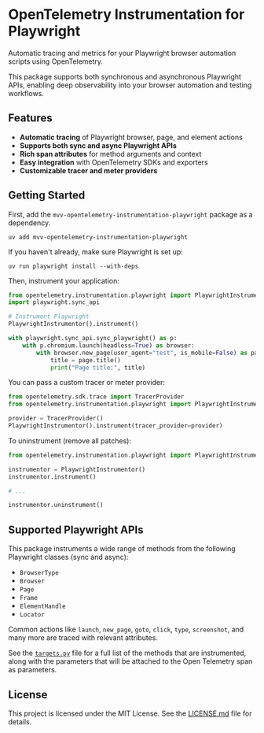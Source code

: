 # OpenTelemetry Instrumentation for Playwright

Automatic tracing and metrics for your Playwright browser automation scripts
using OpenTelemetry.

This package supports both synchronous and asynchronous Playwright APIs,
enabling deep observability into your browser automation and testing workflows.

## Features

- **Automatic tracing** of Playwright browser, page, and element actions
- **Supports both sync and async Playwright APIs**
- **Rich span attributes** for method arguments and context
- **Easy integration** with OpenTelemetry SDKs and exporters
- **Customizable tracer and meter providers**

## Getting Started

First, add the `mvv-opentelemetry-instrumentation-playwright` package as a
dependency.

```console
uv add mvv-opentelemetry-instrumentation-playwright
```

If you haven't already, make sure Playwright is set up:

```console
uv run playwright install --with-deps
```

Then, instrument your application:

```python
from opentelemetry.instrumentation.playwright import PlaywrightInstrumentor
import playwright.sync_api

# Instrument Playwright
PlaywrightInstrumentor().instrument()

with playwright.sync_api.sync_playwright() as p:
    with p.chromium.launch(headless=True) as browser:
        with browser.new_page(user_agent="test", is_mobile=False) as page:
            title = page.title()
            print("Page title:", title)
```

You can pass a custom tracer or meter provider:

```python
from opentelemetry.sdk.trace import TracerProvider
from opentelemetry.instrumentation.playwright import PlaywrightInstrumentor

provider = TracerProvider()
PlaywrightInstrumentor().instrument(tracer_provider=provider)
```

To uninstrument (remove all patches):

```python
from opentelemetry.instrumentation.playwright import PlaywrightInstrumentor

instrumentor = PlaywrightInstrumentor()
instrumentor.instrument()

# ...

instrumentor.uninstrument()
```

## Supported Playwright APIs

This package instruments a wide range of methods from the following Playwright
classes (sync and async):

- `BrowserType`
- `Browser`
- `Page`
- `Frame`
- `ElementHandle`
- `Locator`

Common actions like `launch`, `new_page`, `goto`, `click`, `type`, `screenshot`,
and many more are traced with relevant attributes.

See the [`targets.py`](src/opentelemetry/instrumentation/playwright/targets.py)
file for a full list of the methods that are instrumented, along with the
parameters that will be attached to the Open Telemetry span as parameters.

## License

This project is licensed under the MIT License. See the [LICENSE.md](LICENSE.md)
file for details.
